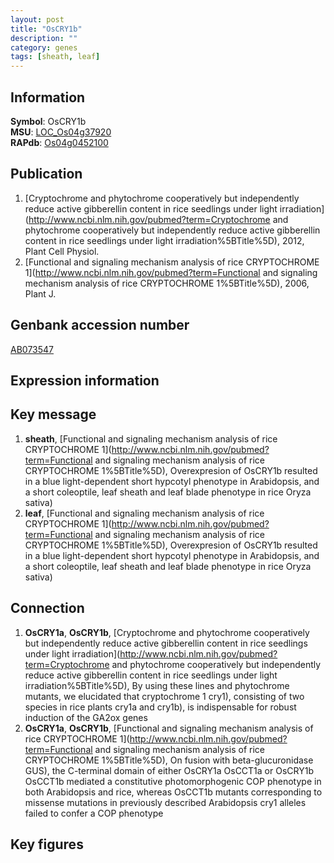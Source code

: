```yaml
---
layout: post
title: "OsCRY1b"
description: ""
category: genes
tags: [sheath, leaf]
---
```


## Information
__Symbol__: OsCRY1b  
__MSU__: [LOC_Os04g37920](http://rice.plantbiology.msu.edu/cgi-bin/ORF_infopage.cgi?orf=LOC_Os04g37920)  
__RAPdb__: [Os04g0452100](http://rapdb.dna.affrc.go.jp/viewer/gbrowse_details/irgsp1?name=Os04g0452100)  

## Publication
1. [Cryptochrome and phytochrome cooperatively but independently reduce active gibberellin content in rice seedlings under light irradiation](http://www.ncbi.nlm.nih.gov/pubmed?term=Cryptochrome and phytochrome cooperatively but independently reduce active gibberellin content in rice seedlings under light irradiation%5BTitle%5D), 2012, Plant Cell Physiol.
2. [Functional and signaling mechanism analysis of rice CRYPTOCHROME 1](http://www.ncbi.nlm.nih.gov/pubmed?term=Functional and signaling mechanism analysis of rice CRYPTOCHROME 1%5BTitle%5D), 2006, Plant J.

## Genbank accession number
[AB073547](http://www.ncbi.nlm.nih.gov/nuccore/AB073547)  

## Expression information

## Key message
1. __sheath__, [Functional and signaling mechanism analysis of rice CRYPTOCHROME 1](http://www.ncbi.nlm.nih.gov/pubmed?term=Functional and signaling mechanism analysis of rice CRYPTOCHROME 1%5BTitle%5D),  Overexpresion of OsCRY1b resulted in a blue light-dependent short hypcotyl phenotype in Arabidopsis, and a short coleoptile, leaf sheath and leaf blade phenotype in rice Oryza sativa)  
2. __leaf__, [Functional and signaling mechanism analysis of rice CRYPTOCHROME 1](http://www.ncbi.nlm.nih.gov/pubmed?term=Functional and signaling mechanism analysis of rice CRYPTOCHROME 1%5BTitle%5D),  Overexpresion of OsCRY1b resulted in a blue light-dependent short hypcotyl phenotype in Arabidopsis, and a short coleoptile, leaf sheath and leaf blade phenotype in rice Oryza sativa)  

## Connection
1. __OsCRY1a__, __OsCRY1b__, [Cryptochrome and phytochrome cooperatively but independently reduce active gibberellin content in rice seedlings under light irradiation](http://www.ncbi.nlm.nih.gov/pubmed?term=Cryptochrome and phytochrome cooperatively but independently reduce active gibberellin content in rice seedlings under light irradiation%5BTitle%5D),  By using these lines and phytochrome mutants, we elucidated that cryptochrome 1 cry1), consisting of two species in rice plants cry1a and cry1b), is indispensable for robust induction of the GA2ox genes
2. __OsCRY1a__, __OsCRY1b__, [Functional and signaling mechanism analysis of rice CRYPTOCHROME 1](http://www.ncbi.nlm.nih.gov/pubmed?term=Functional and signaling mechanism analysis of rice CRYPTOCHROME 1%5BTitle%5D),  On fusion with beta-glucuronidase GUS), the C-terminal domain of either OsCRY1a OsCCT1a or OsCRY1b OsCCT1b mediated a constitutive photomorphogenic COP phenotype in both Arabidopsis and rice, whereas OsCCT1b mutants corresponding to missense mutations in previously described Arabidopsis cry1 alleles failed to confer a COP phenotype

## Key figures


